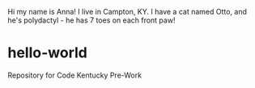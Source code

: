 Hi my name is Anna! I live in Campton, KY. I have a cat named Otto, and he's polydactyl - he has 7 toes on each front paw! 
# hello-world
Repository for Code Kentucky Pre-Work
